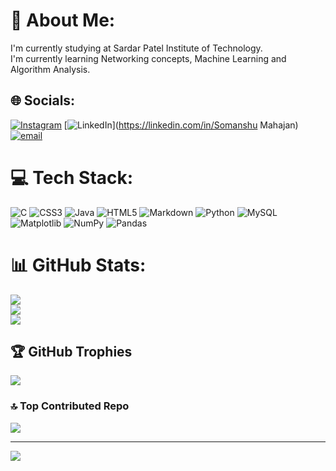 # 💫 About Me:
I'm currently studying at Sardar Patel Institute of Technology.<br>I'm currently learning Networking concepts, Machine Learning and <br>Algorithm Analysis.


## 🌐 Socials:
[![Instagram](https://img.shields.io/badge/Instagram-%23E4405F.svg?logo=Instagram&logoColor=white)](https://instagram.com/somanshu1105) [![LinkedIn](https://img.shields.io/badge/LinkedIn-%230077B5.svg?logo=linkedin&logoColor=white)](https://linkedin.com/in/Somanshu Mahajan) [![email](https://img.shields.io/badge/Email-D14836?logo=gmail&logoColor=white)](mailto:somanshumahajan@gmail.com) 

# 💻 Tech Stack:
![C](https://img.shields.io/badge/c-%2300599C.svg?style=for-the-badge&logo=c&logoColor=white) ![CSS3](https://img.shields.io/badge/css3-%231572B6.svg?style=for-the-badge&logo=css3&logoColor=white) ![Java](https://img.shields.io/badge/java-%23ED8B00.svg?style=for-the-badge&logo=openjdk&logoColor=white) ![HTML5](https://img.shields.io/badge/html5-%23E34F26.svg?style=for-the-badge&logo=html5&logoColor=white) ![Markdown](https://img.shields.io/badge/markdown-%23000000.svg?style=for-the-badge&logo=markdown&logoColor=white) ![Python](https://img.shields.io/badge/python-3670A0?style=for-the-badge&logo=python&logoColor=ffdd54) ![MySQL](https://img.shields.io/badge/mysql-4479A1.svg?style=for-the-badge&logo=mysql&logoColor=white) ![Matplotlib](https://img.shields.io/badge/Matplotlib-%23ffffff.svg?style=for-the-badge&logo=Matplotlib&logoColor=black) ![NumPy](https://img.shields.io/badge/numpy-%23013243.svg?style=for-the-badge&logo=numpy&logoColor=white) ![Pandas](https://img.shields.io/badge/pandas-%23150458.svg?style=for-the-badge&logo=pandas&logoColor=white)
# 📊 GitHub Stats:
![](https://github-readme-stats.vercel.app/api?username=Somanshu-Mahajan&theme=blueberry&hide_border=false&include_all_commits=true&count_private=true)<br/>
![](https://nirzak-streak-stats.vercel.app/?user=Somanshu-Mahajan&theme=blueberry&hide_border=false)<br/>
![](https://github-readme-stats.vercel.app/api/top-langs/?username=Somanshu-Mahajan&theme=blueberry&hide_border=false&include_all_commits=true&count_private=true&layout=compact)

## 🏆 GitHub Trophies
![](https://github-profile-trophy.vercel.app/?username=Somanshu-Mahajan&theme=radical&no-frame=false&no-bg=false&margin-w=4)

### 🔝 Top Contributed Repo
![](https://github-contributor-stats.vercel.app/api?username=Somanshu-Mahajan&limit=5&theme=dark&combine_all_yearly_contributions=true)

---
[![](https://visitcount.itsvg.in/api?id=Somanshu-Mahajan&icon=1&color=7)](https://visitcount.itsvg.in)

<!-- Proudly created with GPRM ( https://gprm.itsvg.in ) -->
